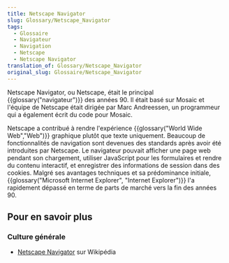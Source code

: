 ```yaml
---
title: Netscape Navigator
slug: Glossary/Netscape_Navigator
tags:
  - Glossaire
  - Navigateur
  - Navigation
  - Netscape
  - Netscape Navigator
translation_of: Glossary/Netscape_Navigator
original_slug: Glossaire/Netscape_Navigator
---
```


Netscape Navigator, ou Netscape, était le principal {{glossary("navigateur")}} des années 90. Il était basé sur Mosaic et l'équipe de Netscape était dirigée par Marc Andreessen, un programmeur qui a également écrit du code pour Mosaic.

Netscape a contribué à rendre l'expérience {{glossary("World Wide Web","Web")}} graphique plutôt que texte uniquement. Beaucoup de fonctionnalités de navigation sont devenues des standards après avoir été introduites par Netscape. Le navigateur pouvait afficher une page web pendant son chargement, utiliser JavaScript pour les formulaires et rendre du contenu interactif, et enregistrer des informations de session dans des cookies. Malgré ses avantages techniques et sa prédominance initiale, {{glossary("Microsoft Internet Explorer", "Internet Explorer")}} l'a rapidement dépassé en terme de parts de marché vers la fin des années 90.

## Pour en savoir plus

### Culture générale

- [Netscape Navigator](https://fr.wikipedia.org/wiki/Netscape_Navigator) sur Wikipédia

